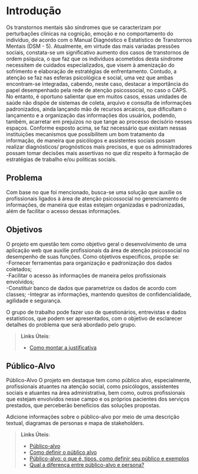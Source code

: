 # Introdução

Os transtornos mentais são síndromes que se caracterizam por perturbações clínicas na cognição, emoção e no comportamento do indivíduo, de acordo com o Manual Diagnóstico e Estatístico de Transtornos Mentais (DSM - 5). Atualmente, em virtude das mais variadas pressões sociais, constata-se um significativo aumento dos casos de transtornos de ordem psíquica, o que faz que os  indivíduos acometidos desta síndrome necessitem de cuidados especializados, que visem à amenização do sofrimento e elaboração de estratégias de enfrentamento. Contudo,  a atenção se faz nas esferas psicológica e social, uma vez que ambas encontram-se integradas, cabendo, neste caso, destacar a importância do papel desempenhado pela rede de atenção psicossocial, no caso o CAPS. 
No entanto, é oportuno salientar que em muitos casos, essas unidades de saúde não dispõe de sistemas de coleta, arquivo e consulta de informações padronizados, ainda lançando mão de recursos arcaicos, que dificultam o lançamento e a organização das informações dos usuários, podendo, também, acarretar em prejuízos no que tange ao processo decisório nesses espaços. 
Conforme exposto acima, se faz necessário que existam nessas instituições mecanismos que possibilitem um bom tratamento da informação, de maneira que psicólogos e assistentes sociais possam realizar diagnósticos/ prognósticos mais precisos, e que os administradores possam tomar decisões mais assertivas no que diz respeito à formação de estratégias de trabalho e/ou políticas sociais. 


## Problema
Com base no que foi mencionado, busca-se uma solução que auxilie os profissionais ligados à área de atenção psicossocial no gerenciamento de informações, de maneira que estas estejam organizadas e padronizadas, além de facilitar o acesso dessas informações.



## Objetivos

O projeto em questão tem como objetivo geral o desenvolvimento de uma aplicação web que auxilie profissionais da área de atenção psicossocial no desempenho de suas funções. 
Como objetivos específicos, propõe se:<br>
-Fornecer ferramentas para organização e padronização dos dados coletados;<br>
-Facilitar o acesso às informações de maneira pelos profissionais envolvidos;<br>
-Constituir banco de dados que parametrize os dados de acordo com classes;
-Integrar as informações, mantendo quesitos de confidencialidade, agilidade e segurança.


O grupo de trabalho pode fazer uso de questionários, entrevistas e dados estatísticos, que podem ser apresentados, com o objetivo de esclarecer detalhes do problema que será abordado pelo grupo.

> **Links Úteis**:
> - [Como montar a justificativa](https://guiadamonografia.com.br/como-montar-justificativa-do-tcc/)

## Público-Alvo
Público-Alvo
O projeto em destaque tem como público alvo, especialmente, profissionais atuantes na atenção social, como psicólogos, assistentes sociais e atuantes na área administrativa, bem como, outros profissionais que estejam envolvidos nesse campo e os próprios pacientes dos serviços prestados, que perceberão benefícios das soluções propostas.


Adicione informações sobre o público-alvo por meio de uma descrição textual, diagramas de personas e mapa de stakeholders.

> **Links Úteis**:
> - [Público-alvo](https://blog.hotmart.com/pt-br/publico-alvo/)
> - [Como definir o público alvo](https://exame.com/pme/5-dicas-essenciais-para-definir-o-publico-alvo-do-seu-negocio/)
> - [Público-alvo: o que é, tipos, como definir seu público e exemplos](https://klickpages.com.br/blog/publico-alvo-o-que-e/)
> - [Qual a diferença entre público-alvo e persona?](https://rockcontent.com/blog/diferenca-publico-alvo-e-persona/)
